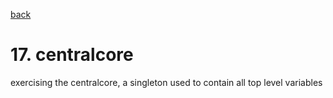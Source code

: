 [back](../README.md)
# 17.  centralcore
exercising the centralcore, a singleton used to contain all top level variables



